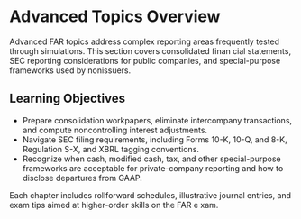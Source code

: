 # Advanced Topics Overview

Advanced FAR topics address complex reporting areas frequently tested through simulations. This section covers consolidated finan
cial statements, SEC reporting considerations for public companies, and special-purpose frameworks used by nonissuers.

## Learning Objectives

- Prepare consolidation workpapers, eliminate intercompany transactions, and compute noncontrolling interest adjustments.
- Navigate SEC filing requirements, including Forms 10-K, 10-Q, and 8-K, Regulation S-X, and XBRL tagging conventions.
- Recognize when cash, modified cash, tax, and other special-purpose frameworks are acceptable for private-company reporting and
  how to disclose departures from GAAP.

Each chapter includes rollforward schedules, illustrative journal entries, and exam tips aimed at higher-order skills on the FAR e
xam.
